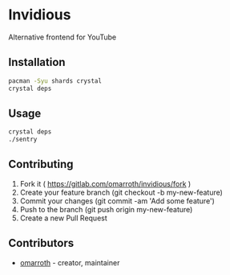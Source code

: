 # Invidious

Alternative frontend for YouTube

## Installation

```bash
pacman -Syu shards crystal
crystal deps
```

## Usage
```bash
crystal deps
./sentry
```

## Contributing

1. Fork it ( https://gitlab.com/omarroth/invidious/fork )
2. Create your feature branch (git checkout -b my-new-feature)
3. Commit your changes (git commit -am 'Add some feature')
4. Push to the branch (git push origin my-new-feature)
5. Create a new Pull Request

## Contributors

- [omarroth](https://github.com/omarroth) - creator, maintainer
